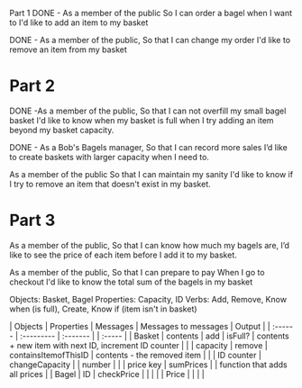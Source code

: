 Part 1
DONE - As a member of the public
So I can order a bagel when I want to
I'd like to add an item to my basket

DONE - As a member of the public,
So that I can change my order
I'd like to remove an item from my basket

# Part 2
DONE -As a member of the public,
So that I can not overfill my small bagel basket
I'd like to know when my basket is full when I try adding an item beyond my basket capacity.

DONE - As a Bob's Bagels manager,
So that I can record more sales
I’d like to create baskets with larger capacity when I need to.

As a member of the public
So that I can maintain my sanity
I'd like to know if I try to remove an item that doesn't exist in my basket.

# Part 3
As a member of the public,
So that I can know how much my bagels are,
I’d like to see the price of each item before I add it to my basket.

As a member of the public,
So that I can prepare to pay
When I go to checkout I'd like to know the total sum of the bagels in my basket

Objects: Basket, Bagel
Properties: Capacity, ID
Verbs: Add, Remove, Know when (is full), Create, Know if (item isn't in basket)

| Objects  | Properties    | Messages             | Messages to messages | Output                                                 |
| :------  | :---------    | :-------             |                      | :-----                                                 |
| Basket   | contents      | add                  |    isFull?           | contents + new item with next ID, increment ID counter |
|          | capacity      | remove               | containsItemofThisID | contents - the removed item                            |
|          | ID counter    | changeCapacity       |                      | number                                                 |
|          | price key     | sumPrices            |                      | function that adds all prices                          |
| Bagel    |  ID           |  checkPrice          |                      |                                                        |
|          |  Price        |                      |                      |                                                        |